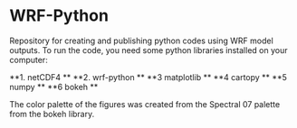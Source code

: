 # WRF-Python


Repository for creating and publishing python codes using WRF model outputs. To run the code, you need some python libraries installed on your computer:

**1. netCDF4 **
**2. wrf-python **
**3 matplotlib **
**4 cartopy **
**5 numpy **
**6 bokeh **

The color palette of the figures was created from the Spectral 07 palette from the bokeh library.
